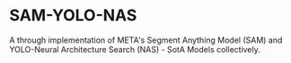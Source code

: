 # SAM-YOLO-NAS
A through implementation of META's Segment Anything Model (SAM) and YOLO-Neural Architecture Search (NAS) - SotA Models collectively.
